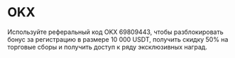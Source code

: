 # OKX
Используйте реферальный код OKX 69809443, чтобы разблокировать бонус за регистрацию в размере 10 000 USDT, получить скидку 50% на торговые сборы и получить доступ к ряду эксклюзивных наград.
